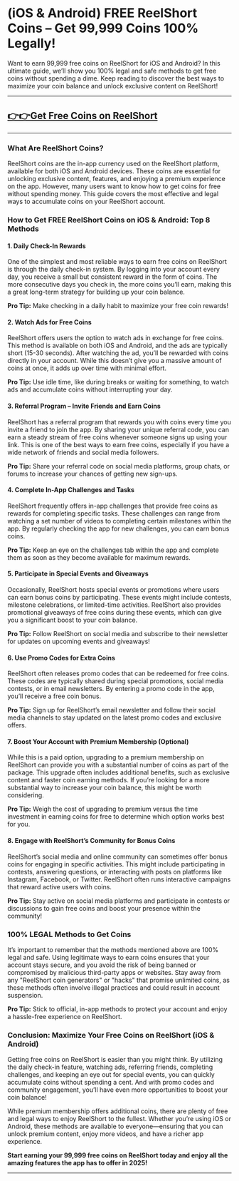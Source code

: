 # **(iOS & Android) FREE ReelShort Coins – Get 99,999 Coins 100% Legally!**

Want to earn 99,999 free coins on ReelShort for iOS and Android? In this ultimate guide, we’ll show you 100% legal and safe methods to get free coins without spending a dime. Keep reading to discover the best ways to maximize your coin balance and unlock exclusive content on ReelShort!

---
## **[👉👉Get Free Coins on ReelShort](https://9990.site/ReelShort)**
---

### What Are ReelShort Coins?

ReelShort coins are the in-app currency used on the ReelShort platform, available for both iOS and Android devices. These coins are essential for unlocking exclusive content, features, and enjoying a premium experience on the app. However, many users want to know how to get coins for free without spending money. This guide covers the most effective and legal ways to accumulate coins on your ReelShort account.

### How to Get FREE ReelShort Coins on iOS & Android: Top 8 Methods

#### 1. **Daily Check-In Rewards**

One of the simplest and most reliable ways to earn free coins on ReelShort is through the daily check-in system. By logging into your account every day, you receive a small but consistent reward in the form of coins. The more consecutive days you check in, the more coins you’ll earn, making this a great long-term strategy for building up your coin balance.

**Pro Tip:** Make checking in a daily habit to maximize your free coin rewards!

#### 2. **Watch Ads for Free Coins**

ReelShort offers users the option to watch ads in exchange for free coins. This method is available on both iOS and Android, and the ads are typically short (15-30 seconds). After watching the ad, you’ll be rewarded with coins directly in your account. While this doesn’t give you a massive amount of coins at once, it adds up over time with minimal effort.

**Pro Tip:** Use idle time, like during breaks or waiting for something, to watch ads and accumulate coins without interrupting your day.

#### 3. **Referral Program – Invite Friends and Earn Coins**

ReelShort has a referral program that rewards you with coins every time you invite a friend to join the app. By sharing your unique referral code, you can earn a steady stream of free coins whenever someone signs up using your link. This is one of the best ways to earn free coins, especially if you have a wide network of friends and social media followers.

**Pro Tip:** Share your referral code on social media platforms, group chats, or forums to increase your chances of getting new sign-ups.

#### 4. **Complete In-App Challenges and Tasks**

ReelShort frequently offers in-app challenges that provide free coins as rewards for completing specific tasks. These challenges can range from watching a set number of videos to completing certain milestones within the app. By regularly checking the app for new challenges, you can earn bonus coins.

**Pro Tip:** Keep an eye on the challenges tab within the app and complete them as soon as they become available for maximum rewards.

#### 5. **Participate in Special Events and Giveaways**

Occasionally, ReelShort hosts special events or promotions where users can earn bonus coins by participating. These events might include contests, milestone celebrations, or limited-time activities. ReelShort also provides promotional giveaways of free coins during these events, which can give you a significant boost to your coin balance.

**Pro Tip:** Follow ReelShort on social media and subscribe to their newsletter for updates on upcoming events and giveaways!

#### 6. **Use Promo Codes for Extra Coins**

ReelShort often releases promo codes that can be redeemed for free coins. These codes are typically shared during special promotions, social media contests, or in email newsletters. By entering a promo code in the app, you’ll receive a free coin bonus.

**Pro Tip:** Sign up for ReelShort’s email newsletter and follow their social media channels to stay updated on the latest promo codes and exclusive offers.

#### 7. **Boost Your Account with Premium Membership (Optional)**

While this is a paid option, upgrading to a premium membership on ReelShort can provide you with a substantial number of coins as part of the package. This upgrade often includes additional benefits, such as exclusive content and faster coin earning methods. If you’re looking for a more substantial way to increase your coin balance, this might be worth considering.

**Pro Tip:** Weigh the cost of upgrading to premium versus the time investment in earning coins for free to determine which option works best for you.

#### 8. **Engage with ReelShort’s Community for Bonus Coins**

ReelShort’s social media and online community can sometimes offer bonus coins for engaging in specific activities. This might include participating in contests, answering questions, or interacting with posts on platforms like Instagram, Facebook, or Twitter. ReelShort often runs interactive campaigns that reward active users with coins.

**Pro Tip:** Stay active on social media platforms and participate in contests or discussions to gain free coins and boost your presence within the community!

### 100% LEGAL Methods to Get Coins

It’s important to remember that the methods mentioned above are 100% legal and safe. Using legitimate ways to earn coins ensures that your account stays secure, and you avoid the risk of being banned or compromised by malicious third-party apps or websites. Stay away from any "ReelShort coin generators" or "hacks" that promise unlimited coins, as these methods often involve illegal practices and could result in account suspension.

**Pro Tip:** Stick to official, in-app methods to protect your account and enjoy a hassle-free experience on ReelShort.

### Conclusion: Maximize Your Free Coins on ReelShort (iOS & Android)

Getting free coins on ReelShort is easier than you might think. By utilizing the daily check-in feature, watching ads, referring friends, completing challenges, and keeping an eye out for special events, you can quickly accumulate coins without spending a cent. And with promo codes and community engagement, you’ll have even more opportunities to boost your coin balance!

While premium membership offers additional coins, there are plenty of free and legal ways to enjoy ReelShort to the fullest. Whether you’re using iOS or Android, these methods are available to everyone—ensuring that you can unlock premium content, enjoy more videos, and have a richer app experience.

**Start earning your 99,999 free coins on ReelShort today and enjoy all the amazing features the app has to offer in 2025!**

---
